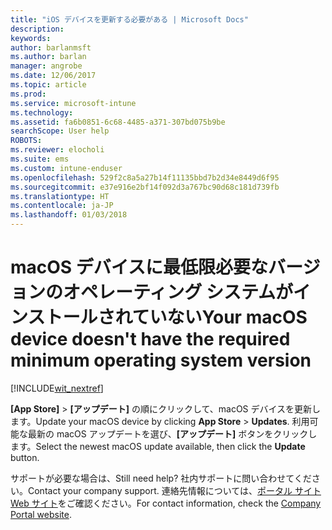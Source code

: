 ```yaml
---
title: "iOS デバイスを更新する必要がある | Microsoft Docs"
description: 
keywords: 
author: barlanmsft
ms.author: barlan
manager: angrobe
ms.date: 12/06/2017
ms.topic: article
ms.prod: 
ms.service: microsoft-intune
ms.technology: 
ms.assetid: fa6b0851-6c68-4485-a371-307bd075b9be
searchScope: User help
ROBOTS: 
ms.reviewer: elocholi
ms.suite: ems
ms.custom: intune-enduser
ms.openlocfilehash: 529f2c8a5a27b14f11135bbd7b2d34e8449d6f95
ms.sourcegitcommit: e37e916e2bf14f092d3a767bc90d68c181d739fb
ms.translationtype: HT
ms.contentlocale: ja-JP
ms.lasthandoff: 01/03/2018
---
```

# <a name="your-macos-device-doesnt-have-the-required-minimum-operating-system-version"></a><span data-ttu-id="5053d-102">macOS デバイスに最低限必要なバージョンのオペレーティング システムがインストールされていない</span><span class="sxs-lookup"><span data-stu-id="5053d-102">Your macOS device doesn't have the required minimum operating system version</span></span>

[!INCLUDE[wit_nextref](includes/end-user-os-update-guidance.md)]

<span data-ttu-id="5053d-103">**[App Store]** > **[アップデート]** の順にクリックして、macOS デバイスを更新します。</span><span class="sxs-lookup"><span data-stu-id="5053d-103">Update your macOS device by clicking **App Store** > **Updates**.</span></span> <span data-ttu-id="5053d-104">利用可能な最新の macOS アップデートを選び、**[アップデート]** ボタンをクリックします。</span><span class="sxs-lookup"><span data-stu-id="5053d-104">Select the newest macOS update available, then click the **Update** button.</span></span>

<span data-ttu-id="5053d-105">サポートが必要な場合は、</span><span class="sxs-lookup"><span data-stu-id="5053d-105">Still need help?</span></span> <span data-ttu-id="5053d-106">社内サポートに問い合わせてください。</span><span class="sxs-lookup"><span data-stu-id="5053d-106">Contact your company support.</span></span> <span data-ttu-id="5053d-107">連絡先情報については、[ポータル サイト Web サイト](https://portal.manage.microsoft.com#HelpDeskDialog)をご確認ください。</span><span class="sxs-lookup"><span data-stu-id="5053d-107">For contact information, check the [Company Portal website](https://portal.manage.microsoft.com#HelpDeskDialog).</span></span>
